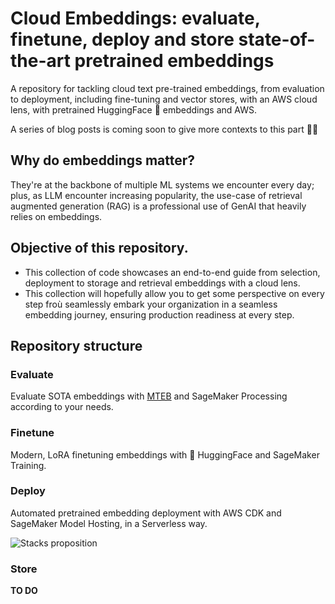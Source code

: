 # Cloud Embeddings: evaluate, finetune, deploy and store state-of-the-art pretrained embeddings

A repository for tackling cloud text pre-trained embeddings, from evaluation to deployment, including fine-tuning and vector stores, with an AWS cloud lens, with pretrained HuggingFace 🤗 embeddings and AWS.

A series of blog posts is coming soon to give more contexts to this part 👷🏻 

## Why do embeddings matter?

They're at the backbone of multiple ML systems we encounter every day; plus, as LLM encounter increasing popularity, the use-case of retrieval augmented generation (RAG) is a professional use of GenAI that heavily relies on embeddings.

## Objective of this repository.

* This collection of code showcases an end-to-end guide from selection, deployment to storage and retrieval embeddings with a cloud lens.
* This collection will hopefully allow you to get some perspective on every step froù seamlessly embark your organization in a seamless embedding journey, ensuring production readiness at every step.

## Repository structure

### Evaluate
Evaluate SOTA embeddings with [MTEB](https://huggingface.co/blog/mteb) and SageMaker Processing according to your needs.

### Finetune

Modern, LoRA finetuning embeddings with 🤗 HuggingFace and SageMaker Training.

### Deploy

Automated pretrained embedding deployment with AWS CDK and SageMaker Model Hosting, in a Serverless way.

![Stacks proposition](https://github.com/mNemlaghi/cloud-embeddings/assets/12110853/dbc1689a-f050-4925-a334-cee70e04eb36)


### Store
__TO DO__
 

